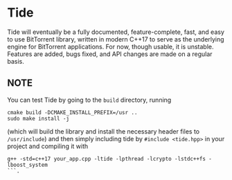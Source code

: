 # Tide

Tide will eventually be a fully documented, feature-complete, fast, and easy to use BitTorrent library, written in
modern C++17 to serve as the underlying engine for BitTorrent applications.
For now, though usable, it is unstable. Features are added, bugs fixed, and API changes are made on a regular basis.

## NOTE

You can test Tide by going to the `build` directory, running
```
cmake build -DCMAKE_INSTALL_PREFIX=/usr ..
sudo make install -j
```
(which will build the library and install the necessary header files to `/usr/include`) and then simply including tide
by `#include <tide.hpp>` in your project and compiling it with
```
g++ -std=c++17 your_app.cpp -ltide -lpthread -lcrypto -lstdc++fs -lboost_system
```.
